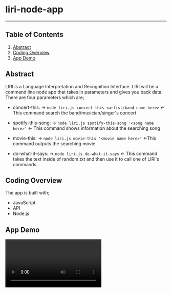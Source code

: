 # liri-node-app
---------------
## Table of Contents
1. [Abstract](#abstract)
2. [Coding Overview](#overview)
3. [App Demo](#display)

<a name="abstract"></a>
## Abstract

 LIRI is a Language Interpretation and Recognition Interface. LIRI will be a command line node app that takes in parameters and gives you back data.
 There are four parameters which are;
 * concert-this: ->  `node liri.js concert-this <artist/band name here>` <- This command search the band/musician/singer's concert

 * spotify-this-song: -> `node liri.js spotify-this-song '<song name here>'` <- This command shows information about the searching song
 
 * movie-this: -> `node liri.js movie-this '<movie name here>'` <-This command outputs the searching movie

 * do-what-it-says: -> `node liri.js do-what-it-says` <- This command takes the text inside of random.txt and then use it to call one of LIRI's commands.


<a name="overview"></a>
## Coding Overview

The app is built with;

* JavaScript
* API
* Node.js

<a name="display"></a>
## App Demo
<video src="video.webm" alt="app view">
